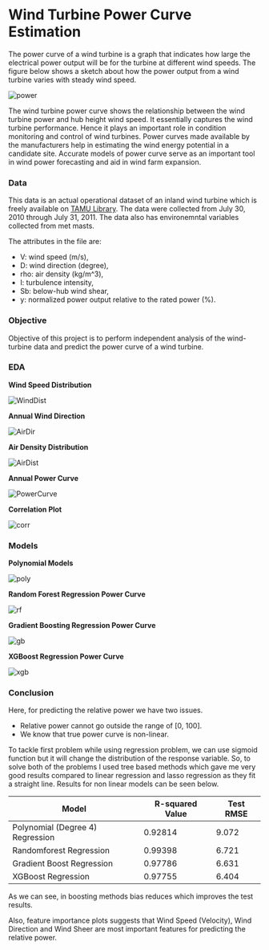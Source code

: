 # Wind Turbine Power Curve Estimation

The power curve of a wind turbine is a graph that indicates how large the electrical power output will be for the turbine at different 
wind speeds. The figure below shows a sketch about how the power output from a wind turbine varies with steady wind speed.

![power](https://github.com/archd3sai/Wind-Turbine-Power-Curve-Estimation/blob/master/Images/power.png)

The wind turbine power curve shows the relationship between the wind turbine power and hub height wind speed. It essentially captures the wind turbine performance. Hence it plays an important role in condition monitoring and control of wind turbines. Power curves made available by the manufacturers help in estimating the wind energy potential in a candidate site. Accurate models of power curve serve as an important tool in wind power forecasting and aid in wind farm expansion.

### Data
This data is an actual operational dataset of an inland wind turbine which is freely available on [TAMU Library](https://tamucs-my.sharepoint.com/personal/yu-ding_tamu_edu/_layouts/15/onedrive.aspx?id=%2Fpersonal%2Fyu%2Dding%5Ftamu%5Fedu%2FDocuments%2FWind%5FSpatio%5FTemporal%5FDataset1%2Ezip&parent=%2Fpersonal%2Fyu%2Dding%5Ftamu%5Fedu%2FDocuments&cid=34459bcf-3ce4-41fb-ac24-c1ccc5fbb0ac). The data were collected from July 30, 2010 through July 31, 2011. The data also has environemntal variables collected from met masts.

The attributes in the file are:

- V: wind speed (m/s),
- D: wind direction (degree),
- rho: air density (kg/m^3),
- I: turbulence intensity,
- Sb: below-hub wind shear,
- y: normalized power output relative to the rated power (%).

### Objective
Objective of this project is to perform independent analysis of the wind-turbine data and predict the power curve of a wind turbine.

### EDA

**Wind Speed Distribution**

![WindDist](https://github.com/archd3sai/Wind-Turbine-Power-Curve-Estimation/blob/master/Images/monthlyWindDist.png)

**Annual Wind Direction**

![AirDir](https://github.com/archd3sai/Wind-Turbine-Power-Curve-Estimation/blob/master/Images/AnnulWindDirection.png)

**Air Density Distribution**

![AirDist](https://github.com/archd3sai/Wind-Turbine-Power-Curve-Estimation/blob/master/Images/AirDist.png)

**Annual Power Curve**

![PowerCurve](https://github.com/archd3sai/Wind-Turbine-Power-Curve-Estimation/blob/master/Images/AnnualPowerCurve.png)

**Correlation Plot**

![corr](https://github.com/archd3sai/Wind-Turbine-Power-Curve-Estimation/blob/master/Images/Corr.png)

### Models

**Polynomial Models**

![poly](https://github.com/archd3sai/Wind-Turbine-Power-Curve-Estimation/blob/master/Images/Poly.png)

**Random Forest Regression Power Curve**

![rf](https://github.com/archd3sai/Wind-Turbine-Power-Curve-Estimation/blob/master/Images/rf.png)

**Gradient Boosting Regression Power Curve**

![gb](https://github.com/archd3sai/Wind-Turbine-Power-Curve-Estimation/blob/master/Images/gb.png)

**XGBoost Regression Power Curve**

![xgb](https://github.com/archd3sai/Wind-Turbine-Power-Curve-Estimation/blob/master/Images/xgb.png)

### Conclusion

Here, for predicting the relative power we have two issues.
- Relative power cannot go outside the range of [0, 100].
- We know that true power curve is non-linear.

To tackle first problem while using regression problem, we can use sigmoid function but it will change the distribution of the response variable. So, to solve both of the problems I used tree based methods which gave me very good results compared to linear regression and lasso regression as they fit a straight line. Results for non linear models can be seen below.

| Model | R-squared Value | Test RMSE |
| --- | --- | --- |
| Polynomial (Degree 4) Regression | 0.92814 | 9.072 |
| Randomforest Regression | 0.99398 | 6.721 |
| Gradient Boost Regression | 0.97786 | 6.631 |
| XGBoost Regression | 0.97755 | 6.404 |


As we can see, in boosting methods bias reduces which improves the test results.


Also, feature importance plots suggests that Wind Speed (Velocity), Wind Direction and Wind Sheer are most important features for predicting the relative power.

